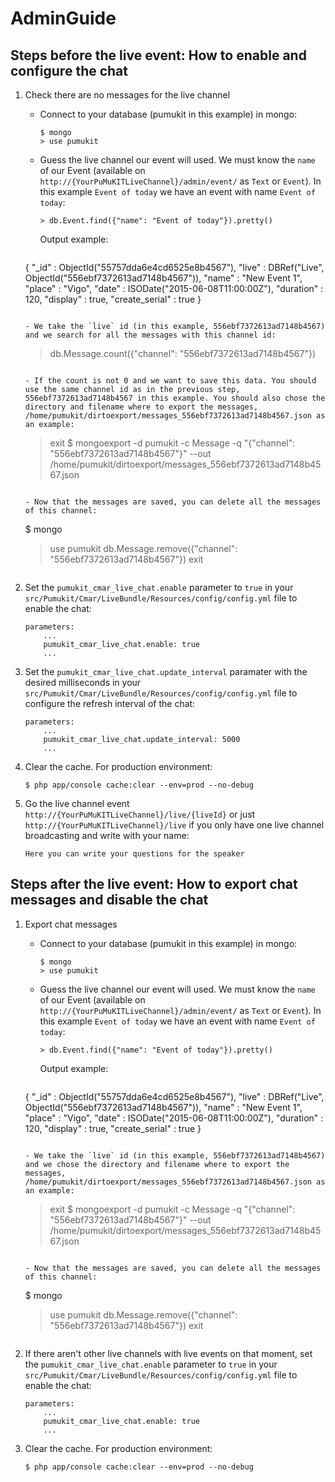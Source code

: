 AdminGuide
==========

Steps before the live event: How to enable and configure the chat
-----------------------------------------------------------------

1. Check there are no messages for the live channel

   - Connect to your database (pumukit in this example) in mongo:

     ```
     $ mongo
     > use pumukit
     ```

   - Guess the live channel our event will used. We must know the `name` of our Event (available on `http://{YourPuMuKITLiveChannel}/admin/event/` as `Text` or `Event`). In this example `Event of today` we have an event with name `Event of today`:

     ```
     > db.Event.find({"name": "Event of today"}).pretty()
     ```

     Output example:

     ```
    {
        "_id" : ObjectId("55757dda6e4cd6525e8b4567"),
        "live" : DBRef("Live", ObjectId("556ebf7372613ad7148b4567")),
        "name" : "New Event 1",
        "place" : "Vigo",
        "date" : ISODate("2015-06-08T11:00:00Z"),
        "duration" : 120,
        "display" : true,
        "create_serial" : true
    }
     ```

   - We take the `live` id (in this example, 556ebf7372613ad7148b4567) and we search for all the messages with this channel id:

    ```
    > db.Message.count({"channel": "556ebf7372613ad7148b4567"})
    ```

   - If the count is not 0 and we want to save this data. You should use the same channel id as in the previous step, 556ebf7372613ad7148b4567 in this example. You should also chose the directory and filename where to export the messages, /home/pumukit/dirtoexport/messages_556ebf7372613ad7148b4567.json as an example:

    ```
    > exit
    $ mongoexport -d pumukit -c Message -q "{\"channel\": \"556ebf7372613ad7148b4567\"}" --out /home/pumukit/dirtoexport/messages_556ebf7372613ad7148b4567.json
    ```

   - Now that the messages are saved, you can delete all the messages of this channel:

    ```
    $ mongo
    > use pumukit
    > db.Message.remove({"channel": "556ebf7372613ad7148b4567"})
    > exit
    ```

2. Set the `pumukit_cmar_live_chat.enable` parameter to `true` in your `src/Pumukit/Cmar/LiveBundle/Resources/config/config.yml` file to enable the chat:

   ```
   parameters:
       ...
       pumukit_cmar_live_chat.enable: true
       ...
   ```

3. Set the `pumukit_cmar_live_chat.update_interval` paramater with the desired milliseconds in your `src/Pumukit/Cmar/LiveBundle/Resources/config/config.yml` file to configure the refresh interval of the chat:

   ```
   parameters:
       ...
       pumukit_cmar_live_chat.update_interval: 5000
       ...
   ```

4. Clear the cache. For production environment:
   
   ```
   $ php app/console cache:clear --env=prod --no-debug
   ```

5. Go the live channel event `http://{YourPuMuKITLiveChannel}/live/{liveId}` or just `http://{YourPuMuKITLiveChannel}/live` if you only have one live channel broadcasting and write with your name:

   ```
   Here you can write your questions for the speaker
   ```

Steps after the live event: How to export chat messages and disable the chat
----------------------------------------------------------------------------

1. Export chat messages

   - Connect to your database (pumukit in this example) in mongo:

     ```
     $ mongo
     > use pumukit
     ```

   - Guess the live channel our event will used. We must know the `name` of our Event (available on `http://{YourPuMuKITLiveChannel}/admin/event/` as `Text` or `Event`). In this example `Event of today` we have an event with name `Event of today`:

     ```
     > db.Event.find({"name": "Event of today"}).pretty()
     ```

     Output example:

     ```
    {
        "_id" : ObjectId("55757dda6e4cd6525e8b4567"),
        "live" : DBRef("Live", ObjectId("556ebf7372613ad7148b4567")),
        "name" : "New Event 1",
        "place" : "Vigo",
        "date" : ISODate("2015-06-08T11:00:00Z"),
        "duration" : 120,
        "display" : true,
        "create_serial" : true
    }
     ```

   - We take the `live` id (in this example, 556ebf7372613ad7148b4567) and we chose the directory and filename where to export the messages, /home/pumukit/dirtoexport/messages_556ebf7372613ad7148b4567.json as an example:

    ```
    > exit
    $ mongoexport -d pumukit -c Message -q "{\"channel\": \"556ebf7372613ad7148b4567\"}" --out /home/pumukit/dirtoexport/messages_556ebf7372613ad7148b4567.json
    ```

    - Now that the messages are saved, you can delete all the messages of this channel:

    ```
    $ mongo
    > use pumukit
    > db.Message.remove({"channel": "556ebf7372613ad7148b4567"})
    > exit
    ```

2. If there aren't other live channels with live events on that moment, set the `pumukit_cmar_live_chat.enable` parameter to `true` in your `src/Pumukit/Cmar/LiveBundle/Resources/config/config.yml` file to enable the chat:

   ```
   parameters:
       ...
       pumukit_cmar_live_chat.enable: true
       ...
   ```

3. Clear the cache. For production environment:
   
   ```
   $ php app/console cache:clear --env=prod --no-debug
   ```
